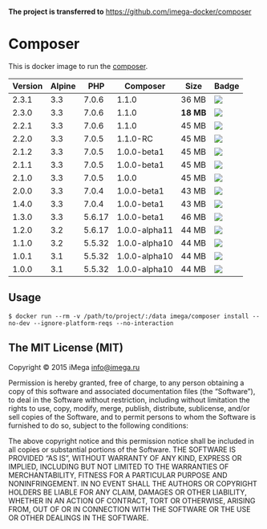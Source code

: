 **The project is transferred to** https://github.com/imega-docker/composer

# Composer
This is docker image to run the [composer](https://getcomposer.org).

| Version | Alpine | PHP | Composer | Size | Badge |
|----|----|----|----|----|----|
| 2.3.1 | 3.3 | 7.0.6 | 1.1.0 | 36 MB | [![](https://badge.imagelayers.io/imega/composer:2.3.1.svg)](https://imagelayers.io/?images=imega/composer:2.3.1 'Get your own badge on imagelayers.io') |
| 2.3.0 | 3.3 | 7.0.6 | 1.1.0 | **18 MB** | [![](https://badge.imagelayers.io/imega/composer:2.3.0.svg)](https://imagelayers.io/?images=imega/composer:2.3.0 'Get your own badge on imagelayers.io') |
| 2.2.1 | 3.3 | 7.0.6 | 1.1.0 | 45 MB | [![](https://badge.imagelayers.io/imega/composer:2.2.1.svg)](https://imagelayers.io/?images=imega/composer:2.2.1 'Get your own badge on imagelayers.io') |
| 2.2.0 | 3.3 | 7.0.5 | 1.1.0-RC | 45 MB | [![](https://badge.imagelayers.io/imega/composer:2.2.0.svg)](https://imagelayers.io/?images=imega/composer:2.2.0 'Get your own badge on imagelayers.io') |
| 2.1.2 | 3.3 | 7.0.5 | 1.0.0-beta1 | 45 MB | [![](https://badge.imagelayers.io/imega/composer:2.1.2.svg)](https://imagelayers.io/?images=imega/composer:2.1.2 'Get your own badge on imagelayers.io') |
| 2.1.1 | 3.3 | 7.0.5 | 1.0.0-beta1 | 45 MB | [![](https://badge.imagelayers.io/imega/composer:2.1.1.svg)](https://imagelayers.io/?images=imega/composer:2.1.1 'Get your own badge on imagelayers.io') |
| 2.1.0 | 3.3 | 7.0.5 | 1.0.0 | 45 MB | [![](https://badge.imagelayers.io/imega/composer:2.1.0.svg)](https://imagelayers.io/?images=imega/composer:2.1.0 'Get your own badge on imagelayers.io') |
| 2.0.0 | 3.3 | 7.0.4 | 1.0.0-beta1 | 43 MB | [![](https://badge.imagelayers.io/imega/composer:2.0.0.svg)](https://imagelayers.io/?images=imega/composer:2.0.0 'Get your own badge on imagelayers.io') |
| 1.4.0 | 3.3 | 7.0.4 | 1.0.0-beta1 | 43 MB | [![](https://badge.imagelayers.io/imega/composer:1.4.0.svg)](https://imagelayers.io/?images=imega/composer:1.4.0 'Get your own badge on imagelayers.io') |
| 1.3.0 | 3.3 | 5.6.17 | 1.0.0-beta1 | 46 MB | [![](https://badge.imagelayers.io/imega/composer:1.3.0.svg)](https://imagelayers.io/?images=imega/composer:1.3.0 'Get your own badge on imagelayers.io') |
| 1.2.0 | 3.2 | 5.6.17 | 1.0.0-alpha11 | 44 MB | [![](https://badge.imagelayers.io/imega/composer:1.2.0.svg)](https://imagelayers.io/?images=imega/composer:1.2.0 'Get your own badge on imagelayers.io') |
| 1.1.0 | 3.2 | 5.5.32 | 1.0.0-alpha10 | 44 MB | [![](https://badge.imagelayers.io/imega/composer:1.1.0.svg)](https://imagelayers.io/?images=imega/composer:1.1.0 'Get your own badge on imagelayers.io') |
| 1.0.1 | 3.1 | 5.5.32 | 1.0.0-alpha10 | 44 MB | [![](https://badge.imagelayers.io/imega/composer:1.0.1.svg)](https://imagelayers.io/?images=imega/composer:1.0.1 'Get your own badge on imagelayers.io') |
| 1.0.0 | 3.1 | 5.5.32 | 1.0.0-alpha10 | 44 MB | [![](https://badge.imagelayers.io/imega/composer:1.0.0.svg)](https://imagelayers.io/?images=imega/composer:1.0.0 'Get your own badge on imagelayers.io') |

## Usage

```
$ docker run --rm -v /path/to/project/:/data imega/composer install --no-dev --ignore-platform-reqs --no-interaction
```

##  The MIT License (MIT)

Copyright © 2015 iMega <info@imega.ru>

Permission is hereby granted, free of charge, to any person obtaining a copy of this software and associated documentation files (the “Software”), to deal in the Software without restriction, including without limitation the rights to use, copy, modify, merge, publish, distribute, sublicense, and/or sell copies of the Software, and to permit persons to whom the Software is furnished to do so, subject to the following conditions:

The above copyright notice and this permission notice shall be included in all copies or substantial portions of the Software.
THE SOFTWARE IS PROVIDED “AS IS”, WITHOUT WARRANTY OF ANY KIND, EXPRESS OR IMPLIED, INCLUDING BUT NOT LIMITED TO THE WARRANTIES OF MERCHANTABILITY, FITNESS FOR A PARTICULAR PURPOSE AND NONINFRINGEMENT. IN NO EVENT SHALL THE AUTHORS OR COPYRIGHT HOLDERS BE LIABLE FOR ANY CLAIM, DAMAGES OR OTHER LIABILITY, WHETHER IN AN ACTION OF CONTRACT, TORT OR OTHERWISE, ARISING FROM, OUT OF OR IN CONNECTION WITH THE SOFTWARE OR THE USE OR OTHER DEALINGS IN THE SOFTWARE.

